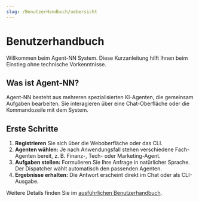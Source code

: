 ```yaml
---
slug: /BenutzerHandbuch/uebersicht
---
```


# Benutzerhandbuch

Willkommen beim Agent-NN System. Diese Kurzanleitung hilft Ihnen beim Einstieg ohne technische Vorkenntnisse.

## Was ist Agent-NN?

Agent-NN besteht aus mehreren spezialisierten KI-Agenten, die gemeinsam Aufgaben bearbeiten. Sie interagieren über eine Chat-Oberfläche oder die Kommandozeile mit dem System.

## Erste Schritte

1. **Registrieren** Sie sich über die Weboberfläche oder das CLI.
2. **Agenten wählen:** Je nach Anwendungsfall stehen verschiedene Fach-Agenten bereit, z. B. Finanz-, Tech- oder Marketing-Agent.
3. **Aufgaben stellen:** Formulieren Sie Ihre Anfrage in natürlicher Sprache. Der Dispatcher wählt automatisch den passenden Agenten.
4. **Ergebnisse erhalten:** Die Antwort erscheint direkt im Chat oder als CLI-Ausgabe.

Weitere Details finden Sie im [ausführlichen Benutzerhandbuch](Benutzerhandbuch.md).
